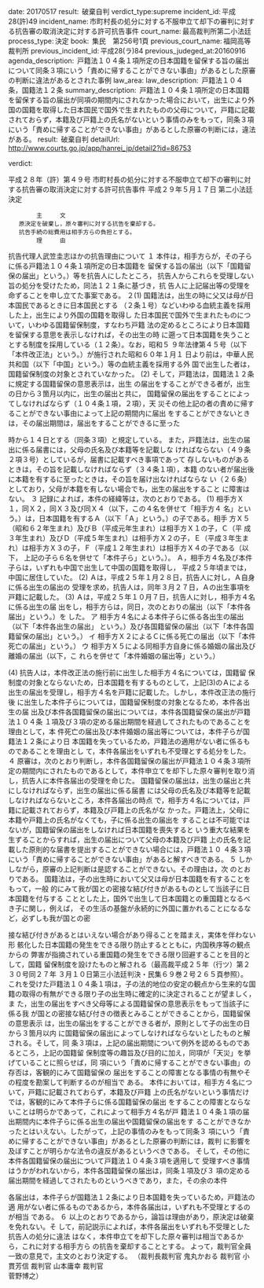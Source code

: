 
date: 20170517
result:  破棄自判
verdict_type:supreme
incident_id: 平成28(許)49
incident_name: 市町村長の処分に対する不服申立て却下の審判に対する抗告審の取消決定に対する許可抗告事件
court_name: 最高裁判所第二小法廷
process_type: 決定
book:  集民　第256号1頁
previous_court_name: 福岡高等裁判所
previous_incident_id: 平成28(ラ)84
previous_judeged_at:20160916
agenda_description:  戸籍法１０４条１項所定の日本国籍を留保する旨の届出について同条３項にいう「責めに帰することができない事由」があるとした原審の判断に違法があるとされた事例
law_area: 
law_description:  戸籍法１０４条，国籍法１２条
summary_description:  戸籍法１０４条１項所定の日本国籍を留保する旨の届出が同項の期間内にされなかった場合において，出生により外国の国籍を取得した日本国民で国外で生まれたものの父母について，戸籍に記載されておらず，本籍及び戸籍上の氏名がないという事情のみをもって，同条３項にいう「責めに帰することができない事由」があるとした原審の判断には，違法がある。
result:  破棄自判
detailUrl: http://www.courts.go.jp/app/hanrei_jp/detail2?id=86753

verdict:

 
平成２８年（許）第４９号 市町村長の処分に対する不服申立て却下の審判に対
する抗告審の取消決定に対する許可抗告事件 
平成２９年５月１７日 第二小法廷決定 
 
            主     文 
       原決定を破棄し，原々審判に対する抗告を棄却する。 
       抗告手続の総費用は相手方らの負担とする。 
            理     由 
 抗告代理人武笠圭志ほかの抗告理由について 
 １ 本件は，相手方らが，その子らに係る戸籍法１０４条１項所定の日本国籍を
留保する旨の届出（以下「国籍留保の届出」という。）等を抗告人にしたところ，
抗告人からこれらを受理しない旨の処分を受けたため，同法１２１条に基づき，抗
告人に上記届出等の受理を命ずることを申し立てた事案である。 
 ２(1) 国籍法は，出生の時に父又は母が日本国民であるときに日本国民とする
（２条１号）などいわゆる血統主義を採用した上，出生により外国の国籍を取得し
た日本国民で国外で生まれたものについて，いわゆる国籍留保制度，すなわち戸籍
法の定めるところにより日本国籍を留保する意思を表示しなければ，その出生の時
に遡って日本国籍を失うこととする制度を採用している（１２条）。なお，昭和５
９年法律第４５号（以下「本件改正法」という。）が施行された昭和６０年１月１
日より前は，中華人民共和国（以下「中国」という。）等の血統主義を採用する外
国で出生した者は，国籍留保制度の対象とされていなかった。 
 (2) そして，戸籍法は，国籍法１２条に規定する国籍留保の意思表示は，出生
の届出をすることができる者が，出生の日から３箇月以内に，出生の届出と共に，
国籍留保の届出をすることによってしなければならず（１０４条１項，２項），天
災その他上記の者の責めに帰することができない事由によって上記の期間内に届出
をすることができないときは，その届出期間は，届出をすることができるに至った
 
時から１４日とする（同条３項）と規定している。 
 また，戸籍法は，出生の届出に係る届書には，父母の氏名及び本籍等を記載しな
ければならない（４９条２項３号）としているが，届書に記載すべき事項であって
存しないものがあるときは，その旨を記載しなければならず（３４条１項），本籍
のない者が届出後に本籍を有するに至ったときは，その旨を届け出なければならな
い（２６条）としており，父母が本籍を有しない場合でも，出生の届出をすること
に障害はない。 
 ３ 記録によれば，本件の経緯等は，次のとおりである。 
 (1) 相手方Ｘ１，同Ｘ２，同Ｘ３及び同Ｘ４（以下，この４名を併せて「相手方４
名」という。）は，日本国籍を有するＡ（以下「Ａ」という。）の子である。相手
方Ｘ５（昭和６２年生まれ）及びＢ（平成元年生まれ）は相手方Ｘ１の子，Ｃ（平
成３年生まれ）及びＤ（平成５年生まれ）は相手方Ｘ２の子，Ｅ（平成３年生ま
れ）は相手方Ｘ３の子，Ｆ（平成１２年生まれ）は相手方Ｘ４の子である（以下，
上記の子ら６名を併せて「本件子ら」という。）。 
 Ａ，相手方４名及び本件子らは，いずれも中国で出生して中国の国籍を取得し，
平成２５年頃までは，中国に居住していた。 
 (2) Ａは，平成２５年１月２８日，抗告人に対し，Ａ自身に係る出生の届出の
受理を求め，抗告人は，同年３月２７日，Ａの出生事項を戸籍に記載した。 
 (3) Ａは，平成２５年１０月７日，抗告人に対し，相手方４名に係る出生の届
出をし，相手方らは，同日，次のとおりの届出（以下「本件各届出」という。）を
した。 
 ア 相手方４名による本件子らに係る各出生の届出（以下「本件各出生の届出」
という。）及び各国籍留保の届出（以下「本件各国籍留保の届出」という。） 
 イ 相手方Ｘ２によるＣに係る死亡の届出（以下「本件死亡の届出」という。） 
 ウ 相手方Ｘ５による同相手方自身に係る婚姻の届出及び離婚の届出（以下，こ
れらを併せて「本件婚姻の届出等」という。） 
 
 (4) 抗告人は，本件改正法の施行前に出生した相手方４名については，国籍留
保制度の対象とならないため，日本国籍を有するものとして，上記(3)のＡによる
出生の届出を受理し，相手方４名を戸籍に記載した。しかし，本件改正法の施行後
に出生した本件子らについては，国籍留保制度の対象となるため，本件各出生の届
出及び本件各国籍留保の届出については，本件各国籍留保の届出が戸籍法１０４条
１項及び３項の定める届出期間を経過してされたものであることを理由として，本
件死亡の届出及び本件婚姻の届出等については，本件子らが国籍法１２条により日
本国籍を失っているため，戸籍法の適用がない者に係るものであることを理由とし
て，本件各届出をいずれも不受理とする処分をした。 
 ４ 原審は，次のとおり判断し，本件各国籍留保の届出が戸籍法１０４条３項所
定の期間内にされたものであるとして，本件申立てを却下した原々審判を取り消
し，抗告人に本件各届出の受理を命じた。 
 国籍留保の届出は，出生の届出と共にしなければならず，出生の届出に係る届書
には父母の氏名及び本籍等を記載しなければならないところ，本件各届出の時点
で，相手方４名については，戸籍に記載されておらず，本籍及び戸籍上の氏名がな
かった。戸籍法上，父母に本籍や戸籍上の氏名がなくても，子に係る出生の届出を
することは不可能ではないが，国籍留保の届出をしなければ日本国籍を喪失すると
いう重大な結果を生ずることからすれば，出生の届出について父母の本籍及び戸籍
上の氏名を記載した原則的な届書を提出することができない場合には，戸籍法１０
４条３項にいう「責めに帰することができない事由」があると解すべきである。 
 ５ しかしながら，原審の上記判断は是認することができない。その理由は，次
のとおりである。 
 国籍法は，子の出生時において父又は母が日本国籍を有することをもって，一般
的にみて我が国との密接な結び付きがあるものとして当該子に日本国籍を付与する
こととした上，国外で出生して日本国籍との重国籍となるべき子に関し，例えば，
その生活の基盤が永続的に外国に置かれることになるなど，必ずしも我が国との密
 
接な結び付きがあるとはいえない場合があり得ることを踏まえ，実体を伴わない形
骸化した日本国籍の発生をできる限り防止するとともに，内国秩序等の観点からの
弊害が指摘されている重国籍の発生をできる限り回避することを目的として，国籍
留保制度を設けたものと解される（最高裁平成２５年（行ツ）第２３０号同２７年
３月１０日第三小法廷判決・民集６９巻２号２６５頁参照）。 
 これを受けた戸籍法１０４条１項は，子の法的地位の安定の観点から生来的な国
籍の取得の有無ができる限り子の出生時に確定的に決定されることが望ましく，ま
た，出生の届出をすべき父母等による国籍留保の意思表示をもって当該子に係る我
が国との密接な結び付きの徴表とみることができることから，国籍留保の意思表示
は，出生の届出をすることができる者が，原則として子の出生の日から３箇月以内
に国籍留保の届出によってしなければならないとしたものと解される。そして，同
条３項は，上記の届出期間について例外を認めるものであるところ，上記の国籍留
保制度等の趣旨及び目的に加え，同項が「天災」を挙げていることに照らせば，同
項にいう「責めに帰することができない事由」の存否は，客観的にみて国籍留保の
届出をすることの障害となる事情の有無やその程度を勘案して判断するのが相当で
ある。 
 本件においては，相手方４名について，戸籍に記載されておらず，本籍及び戸籍
上の氏名がないという事情だけでは，客観的にみて本件子らに係る国籍留保の届出
をすることの障害とならないことは明らかであって，これによって相手方４名が戸
籍法１０４条１項の届出期間内に本件子らに係る出生の届出や国籍留保の届出をす
ることができなかったとはいえない。したがって，上記の事情のみをもって同条３
項にいう「責めに帰することができない事由」があるとした原審の判断には，裁判
に影響を及ぼすことが明らかな法令の違反があるというべきである。 
 そして，その他に本件各国籍留保の届出について戸籍法１０４条３項を適用して
受理すべき事情はうかがわれないから，本件各国籍留保の届出は，同条１項及び３
項の定める届出期間を経過してされたものというべきであり，また，その余の本件
 
各届出は，本件子らが国籍法１２条により日本国籍を失っているため，戸籍法の適
用がない者に係るものであるから，本件各届出は，いずれも不受理とするのが相当
である。 
 ６ 以上のとおりであるから，論旨は理由があり，原決定は破棄を免れない。そ
して，前記説示によれば，本件各届出をいずれも不受理とした抗告人の処分に違法
はなく，本件申立てを却下した原々審判は相当であるから，これに対する相手方ら
の抗告を棄却することとする。 
 よって，裁判官全員一致の意見で，主文のとおり決定する。 
（裁判長裁判官 鬼丸かおる 裁判官 小貫芳信 裁判官 山本庸幸 裁判官  
菅野博之） 

                    